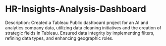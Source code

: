 # HR-Insights-Analysis-Dashboard
Description: Created a Tableau Public dashboard project for an AI and analytics company data, utilizing data cleaning initiatives and the creation of strategic fields in Tableau. Ensured data integrity by implementing filters, refining data types, and enhancing geographic roles. 
